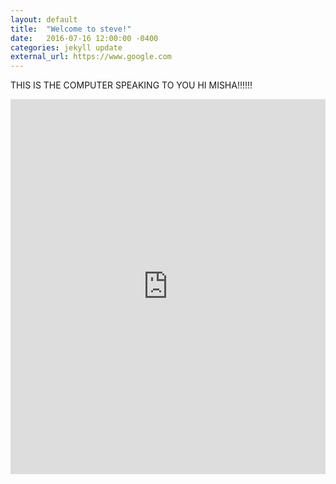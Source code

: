 ```yaml
---
layout: default
title:  "Welcome to steve!"
date:   2016-07-16 12:00:00 -0400
categories: jekyll update
external_url: https://www.google.com
---
```

THIS IS THE COMPUTER SPEAKING TO YOU HI MISHA!!!!!!

<iframe src="https://github.com/Mcllstr/visualizing-every-flight-route-usa/blob/master/USA_routes_map.html" sandbox="allow-same-origin allow-scripts" width="100%" height="600" scrolling="no" seamless="seamless" frameborder="0"> </iframe>


